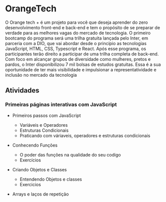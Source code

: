 # OrangeTech

O Orange tech + é um projeto para você que deseja aprender do zero desenvolvimento front-end e back-end e tem o propósito de se preparar de verdade para as melhores vagas do mercado de tecnologia. O primeiro bootcamp do programa será uma trilha gratuita lançada pelo Inter, em parceria com a DIO, que vai abordar desde o princípio as tecnologias JavaScript, HTML, CSS, Typescript e React. Após esse programa, os participantes terão direito a participar de uma trilha completa de back-end. Com foco em alcançar grupos de diversidade como mulheres, pretos e pardos, o Inter disponibilizou 7 mil bolsas de estudos gratuitas. Essa é a sua oportunidade de ter mais visibilidade e impulsionar a representatividade e inclusão no mercado da tecnologia

## Atividades

### Primeiras páginas interativas com JavaScript

- Primeiros passos com JavaScript
    - Variáveis e Operadores
    - Estruturas Condicionais
    - Praticando com váriaveis, operadores e estruturas condicionais

- Conhecendo Funções
    - O poder das funções na qualidade do seu codigo
    - Exercícios

- Criando Objetos e Classes
    - Entendendo Objetos e classes
    - Exercicios

- Arrays e laços de repetição